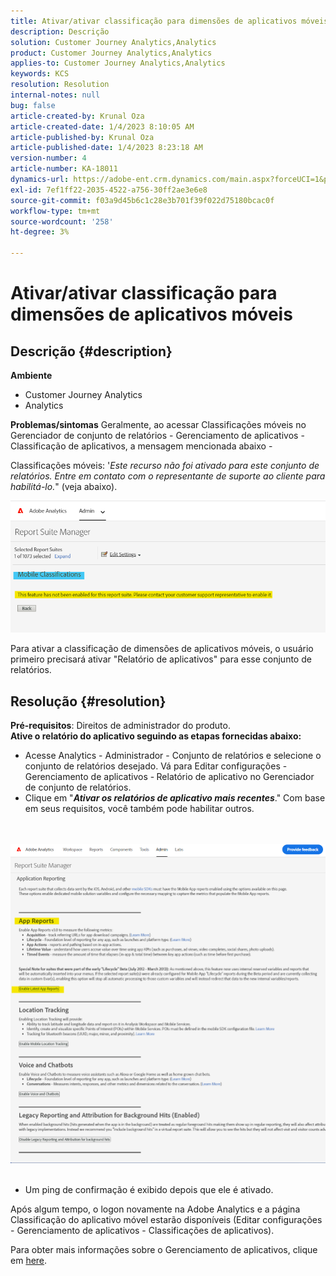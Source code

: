 ```yaml
---
title: Ativar/ativar classificação para dimensões de aplicativos móveis
description: Descrição
solution: Customer Journey Analytics,Analytics
product: Customer Journey Analytics,Analytics
applies-to: Customer Journey Analytics,Analytics
keywords: KCS
resolution: Resolution
internal-notes: null
bug: false
article-created-by: Krunal Oza
article-created-date: 1/4/2023 8:10:05 AM
article-published-by: Krunal Oza
article-published-date: 1/4/2023 8:23:18 AM
version-number: 4
article-number: KA-18011
dynamics-url: https://adobe-ent.crm.dynamics.com/main.aspx?forceUCI=1&pagetype=entityrecord&etn=knowledgearticle&id=abc8232e-078c-ed11-81ac-6045bd0063aa
exl-id: 7ef1ff22-2035-4522-a756-30ff2ae3e6e8
source-git-commit: f03a9d45b6c1c28e3b701f39f022d75180bcac0f
workflow-type: tm+mt
source-wordcount: '258'
ht-degree: 3%

---
```


# Ativar/ativar classificação para dimensões de aplicativos móveis

## Descrição {#description}

<b>Ambiente</b>
- Customer Journey Analytics
- Analytics



<b>Problemas/sintomas</b>
Geralmente, ao acessar Classificações móveis no Gerenciador de conjunto de relatórios - Gerenciamento de aplicativos - Classificação de aplicativos, a mensagem mencionada abaixo -

Classificações móveis: &#39;*Este recurso não foi ativado para este conjunto de relatórios. Entre em contato com o representante de suporte ao cliente para habilitá-lo.*&quot; (veja abaixo).

![](assets/___acc8232e-078c-ed11-81ac-6045bd0063aa___.png)

Para ativar a classificação de dimensões de aplicativos móveis, o usuário primeiro precisará ativar &quot;Relatório de aplicativos&quot; para esse conjunto de relatórios.


## Resolução {#resolution}

<b>Pré-requisitos</b>: Direitos de administrador do produto.<br><b>Ative o relatório do aplicativo seguindo as etapas fornecidas abaixo:</b>
- Acesse Analytics - Administrador - Conjunto de relatórios e selecione o conjunto de relatórios desejado. Vá para Editar configurações - Gerenciamento de aplicativos -<b> </b>Relatório de aplicativo no Gerenciador de conjunto de relatórios.
- Clique em &quot;<b>*Ativar os relatórios de aplicativo mais recentes</b>*.&quot; Com base em seus requisitos, você também pode habilitar outros.

<br> <br>![](assets/0ae3ca9c-b68f-ec11-b400-00224804a35d.png)
 
- Um ping de confirmação é exibido depois que ele é ativado.


Após algum tempo, o logon novamente na Adobe Analytics e a página Classificação do aplicativo móvel estarão disponíveis (Editar configurações - Gerenciamento de aplicativos - Classificações de aplicativos).

Para obter mais informações sobre o Gerenciamento de aplicativos, clique em [here](https://nam04.safelinks.protection.outlook.com/?url=https%3A%2F%2Fexperienceleague.adobe.com%2Fdocs%2Fanalytics%2Fadmin%2Fadmin-tools%2Fmobile-management.html%3Flang%3Den&amp;amp;data=04%7C01%7Cnilotpalb%40adobe.com%7C3c1d5032d121424be46208d9f1d8905c%7Cfa7b1b5a7b34438794aed2c178decee1%7C0%7C0%7C637806734700482559%7CUnknown%7CTWFpbGZsb3d8eyJWIjoiMC4wLjAwMDAiLCJQIjoiV2luMzIiLCJBTiI6Ik1haWwiLCJXVCI6Mn0%3D%7C3000&amp;amp;sdata=uxWerDD%2FHHZVSk%2B6eY0p2czXyW3BtXq75lRarjebwak%3D&amp;amp;reserved=0 "Clique para seguir o link: https://experienceleague.adobe.com/docs/analytics/admin/admin-tools/mobile-management.html?lang=en").
